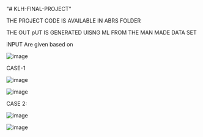 "# KLH-FINAL-PROJECT" 

THE PROJECT CODE IS AVAILABLE IN ABRS FOLDER

THE OUT pUT IS GENERATED UISNG ML FROM THE MAN MADE DATA SET

iNPUT Are given based on

![image](https://user-images.githubusercontent.com/76642126/156935099-8bf44b1a-0cef-423c-8b3e-e85f29b22ca5.png)


CASE-1

![image](https://user-images.githubusercontent.com/76642126/156934898-6ce4c715-4c0d-4f99-96d7-c6c97b908569.png)


![image](https://user-images.githubusercontent.com/76642126/156934930-4754ee52-e04d-4be2-84d6-b660475ec3c4.png)


CASE 2:

![image](https://user-images.githubusercontent.com/76642126/156934958-ad601aa8-0bfc-43e0-a2af-adede8c8c4b0.png)


![image](https://user-images.githubusercontent.com/76642126/156934982-7fa45cf6-8652-4145-9cfd-a1bf851747bd.png)

